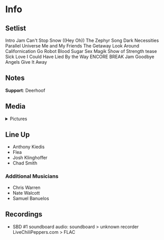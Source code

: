 # Info

## Setlist

Intro Jam
Can't Stop
Snow ((Hey Oh))
The Zephyr Song
Dark Necessities
Parallel Universe
Me and My Friends
The Getaway
Look Around
Californication
Go Robot
Blood Sugar Sex Magik
Show of Strength tease
Sick Love
I Could Have Lied
By the Way
ENCORE BREAK
Jam
Goodbye Angels
Give It Away

## Notes

**Support**: Deerhoof

## Media 

<details>
  <summary>Pictures</summary>
  <!--<img alt="Setlist" title="Setlist" src="_.jpg" height="200" />
  <img alt="Clipping" title="Clipping" src="_.jpg" height="200" />
  <img alt="Flyer" title="Flyer" src="_.jpg" height="200" />-->
</details>

## Line Up

* Anthony Kiedis
* Flea
* Josh Klinghoffer
* Chad Smith

### Additional Musicians

* Chris Warren  
* Nate Walcott  
* Samuel Banuelos

## Recordings

* SBD #1 soundboard audio: soundboard > unknown recorder LiveChiliPeppers.com > FLAC